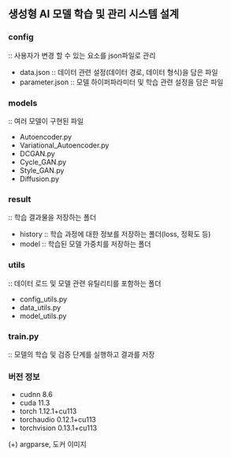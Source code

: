 ##  생성형 AI 모델 학습 및 관리 시스템 설계

### config 
:: 사용자가 변경 할 수 있는 요소를 json파일로 관리
- data.json :: 데이터 관련 설정(데이터 경로, 데이터 형식)을 담은 파일
- parameter.json :: 모델 하이퍼파라미터 및 학습 관련 설정을 담은 파일

### models 
:: 여러 모델이 구현된 파일
- Autoencoder.py
- Variational_Autoencoder.py
- DCGAN.py
- Cycle_GAN.py
- Style_GAN.py
- Diffusion.py

### result 
:: 학습 결과물을 저장하는 폴더
- history :: 학습 과정에 대한 정보를 저장하는 폴더(loss, 정확도 등)
- model :: 학습된 모델 가중치를 저장하는 폴더

### utils 
:: 데이터 로드 및 모델 관련 유틸리티를 포함하는 폴더
- config_utils.py
- data_utils.py
- model_utils.py

### train.py 
:: 모델의 학습 및 검증 단계를 실행하고 결과를 저장

### 버전 정보
- cudnn 8.6
- cuda 11.3
- torch 1.12.1+cu113
- torchaudio 0.12.1+cu113
- torchvision 0.13.1+cu113

(+) argparse, 도커 이미지
